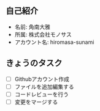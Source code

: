 ## 自己紹介
- 名前: 角南大雅
- 所属: 株式会社モノサス
- アカウント名: hiromasa-sunami

## きょうのタスク
- [ ] Githubアカウント作成
- [ ] ファイルを追加編集する
- [ ] コードレビューを行う
- [ ] 変更をマージする
